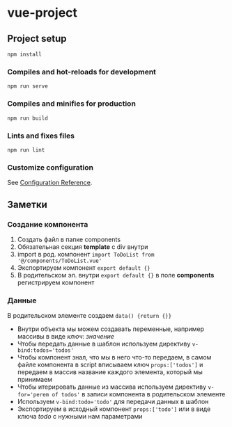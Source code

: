 # vue-project

## Project setup
```
npm install
```

### Compiles and hot-reloads for development
```
npm run serve
```

### Compiles and minifies for production
```
npm run build
```

### Lints and fixes files
```
npm run lint
```

### Customize configuration
See [Configuration Reference](https://cli.vuejs.org/config/).


## Заметки

### Создание компонента
1. Создать файл в папке components
2. Обязательная секция **template** с div внутри
3. import в род. компонент ```import ToDoList from '@/components/ToDoList.vue'```
4. Экспортируем компонент ```export default {}```
5. В родительском эл. внутри ```export default {}``` в поле **components** регистрируем компонент

### Данные
В родительском элементе создаем ```data() {return {}}```
- Внутри объекта мы можем создавать переменные, например массивы в виде *ключ*: *значение*
- Чтобы передать данные в шаблон используем директиву ```v-bind:todos='todos'```
- Чтобы компонент знал, что мы в него что-то передаем, в самом файле компонента в script вписываем ключ ```props:['todos']``` и передаем в массив название каждого элемента, который мы принимаем
- Чтобы итерировать данные из массива используем директиву ```v-for='perem of todos'``` в записи компонента в родительском элементе
- Используем ```v-bind:todo='todo'``` для передачи данных в шаблон
- Экспортируем в исходный компонент ```props:['todo']``` или в виде ключа *todo* с нужными нам параметрами